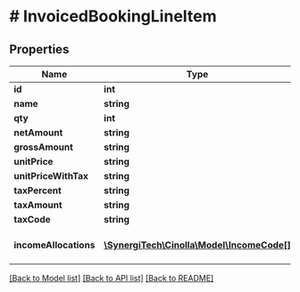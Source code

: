# # InvoicedBookingLineItem

## Properties

Name | Type | Description | Notes
------------ | ------------- | ------------- | -------------
**id** | **int** |  |
**name** | **string** |  | [optional]
**qty** | **int** |  | [optional]
**netAmount** | **string** |  | [optional]
**grossAmount** | **string** |  | [optional]
**unitPrice** | **string** |  | [optional]
**unitPriceWithTax** | **string** |  | [optional]
**taxPercent** | **string** |  | [optional]
**taxAmount** | **string** |  | [optional]
**taxCode** | **string** |  | [optional]
**incomeAllocations** | [**\SynergiTech\Cinolla\Model\IncomeCode[]**](IncomeCode.md) |  | [optional] [default to [[]]]

[[Back to Model list]](../../README.md#models) [[Back to API list]](../../README.md#endpoints) [[Back to README]](../../README.md)
